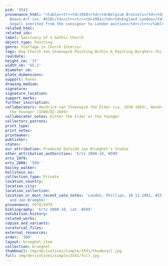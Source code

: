 ```yaml
---
pid: '3541'
provenance_html: "<table><tr><td>1958</td><td>Belgium Brussels</td><td>Palais des
  Beaux-Art inv. #528</td></tr><tr><td>1991</td><td>England London</td><td>Ernst M.
  Segall inerited from the consignor to London auction</td></tr></table>"
related_html: 
related_ids: 
label: Sanctuary of a Gothic Church
object_type: Painting
genre: Staffage in Church Interior
tags: Dog Church Van_Steenwyck Painting_Within_A_Painting Burghers Children Interior_Scene
realdate: 
height_cm: '37'
width_cm: '55.2'
diameter_cm: 
plate_dimensions: 
support: Panel
drawing_medium: 
signature: 
signature_location: 
support_marks: 
further_inscription: 
collaborators: Hendrick van Steenwyck the Elder (ca. 1550-1603), Hendrick van Steenwyck
  the Younger (1580/82-1649)
collaborator_notes: Either the Elder or the Younger
collectors_patrons: 
print_type: 
print_notes: 
printmaker: 
publisher: 
states: 
our_attribution: Produced Outside Jan Brueghel's Studio
other_attribution_authorities: 'Ertz 2008-10, #599'
ertz_1979: 
ertz_2008: '599'
bailey_walker: 
hollstein_no: 
collection_type: Private
location_country: 
location_city: 
location_collection: 
location_or_most_recent_sale_notes: 'London, Phillips, 10.12.1991, #15 as Frans Francken
  and Jan Brueghel'
provenance: 5978|5979
bibliography: 'Ertz 2008-10, cat. #599'
exhibition_history: 
related_works: 
copies_and_variants: 
curatorial_files: 
external_resources: 
order: '389'
layout: brueghel_item
collection: brueghel
thumbnail: img/derivatives/simple/3541/thumbnail.jpg
full: img/derivatives/simple/3541/full.jpg
---
```

